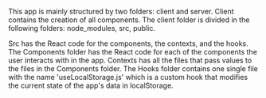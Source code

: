 This app is mainly structured by two folders: client and server. Client contains the creation of all components. The client folder is divided in the following folders: node_modules, src, public.

Src has the React code for the components, the contexts, and the hooks. The Components folder has the React code for each of the components the user interacts with in the app. Contexts has all the files that pass values to the files in the Components folder. The Hooks folder contains one single file with the name 'useLocalStorage.js' which is a custom hook that modifies the current state of the app's data in localStorage.  